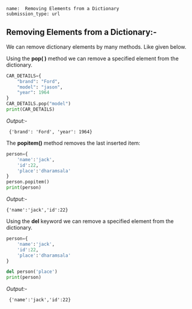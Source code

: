 ```ngMeta
name:  Removing Elements from a Dictionary
submission_type: url
```
   	 
## Removing Elements from a Dictionary:-

 We can remove dictionary elements by many methods. 
Like given below.

Using the **pop( )** method we can remove a specified element from the dictionary.

```python
CAR_DETAILS={
    "brand": "Ford",
    "model": "jason",
    "year": 1964
}
CAR_DETAILS.pop("model")
print(CAR_DETAILS)
 ```
    
*Output:-*

` {'brand': 'Ford', 'year': 1964}`

The **popitem()** method removes the last inserted item:

```python
person={
    'name':'jack',
    'id':22,
    'place':'dharamsala'
}
person.popitem()
print(person)
 ```
*Output:-*

`{'name':'jack','id':22}`

Using the **del** keyword we can remove a specified element from the dictionary.


```python
person={
    'name':'jack',
    'id':22,
    'place':'dharamsala'
}

del person('place')
print(person)
 ```

*Output:-*

` {'name':'jack','id':22}`
   	 
   	 
